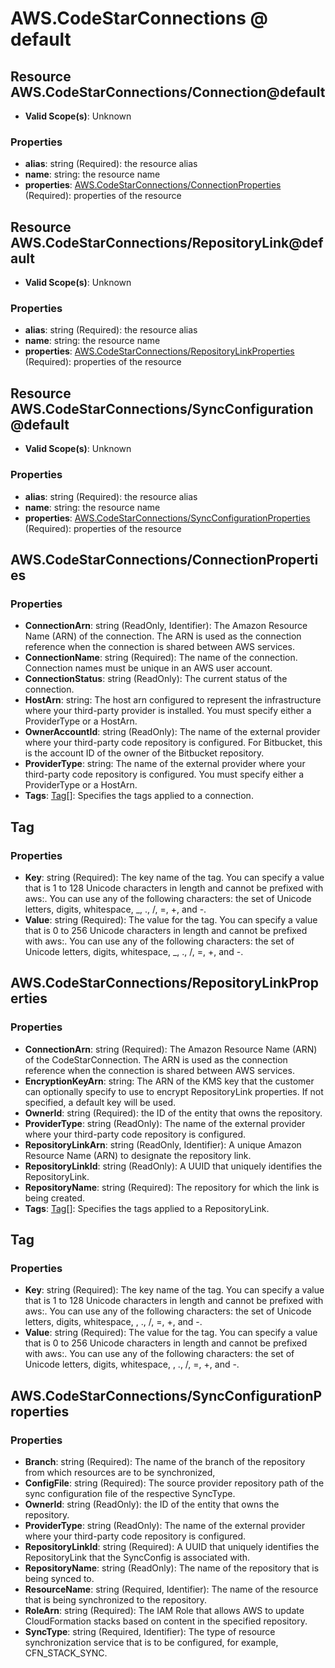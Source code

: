 # AWS.CodeStarConnections @ default

## Resource AWS.CodeStarConnections/Connection@default
* **Valid Scope(s)**: Unknown
### Properties
* **alias**: string (Required): the resource alias
* **name**: string: the resource name
* **properties**: [AWS.CodeStarConnections/ConnectionProperties](#awscodestarconnectionsconnectionproperties) (Required): properties of the resource

## Resource AWS.CodeStarConnections/RepositoryLink@default
* **Valid Scope(s)**: Unknown
### Properties
* **alias**: string (Required): the resource alias
* **name**: string: the resource name
* **properties**: [AWS.CodeStarConnections/RepositoryLinkProperties](#awscodestarconnectionsrepositorylinkproperties) (Required): properties of the resource

## Resource AWS.CodeStarConnections/SyncConfiguration@default
* **Valid Scope(s)**: Unknown
### Properties
* **alias**: string (Required): the resource alias
* **name**: string: the resource name
* **properties**: [AWS.CodeStarConnections/SyncConfigurationProperties](#awscodestarconnectionssyncconfigurationproperties) (Required): properties of the resource

## AWS.CodeStarConnections/ConnectionProperties
### Properties
* **ConnectionArn**: string (ReadOnly, Identifier): The Amazon Resource Name (ARN) of the  connection. The ARN is used as the connection reference when the connection is shared between AWS services.
* **ConnectionName**: string (Required): The name of the connection. Connection names must be unique in an AWS user account.
* **ConnectionStatus**: string (ReadOnly): The current status of the connection.
* **HostArn**: string: The host arn configured to represent the infrastructure where your third-party provider is installed. You must specify either a ProviderType or a HostArn.
* **OwnerAccountId**: string (ReadOnly): The name of the external provider where your third-party code repository is configured. For Bitbucket, this is the account ID of the owner of the Bitbucket repository.
* **ProviderType**: string: The name of the external provider where your third-party code repository is configured. You must specify either a ProviderType or a HostArn.
* **Tags**: [Tag](#tag)[]: Specifies the tags applied to a connection.

## Tag
### Properties
* **Key**: string (Required): The key name of the tag. You can specify a value that is 1 to 128 Unicode characters in length and cannot be prefixed with aws:. You can use any of the following characters: the set of Unicode letters, digits, whitespace, _, ., /, =, +, and -. 
* **Value**: string (Required): The value for the tag. You can specify a value that is 0 to 256 Unicode characters in length and cannot be prefixed with aws:. You can use any of the following characters: the set of Unicode letters, digits, whitespace, _, ., /, =, +, and -. 

## AWS.CodeStarConnections/RepositoryLinkProperties
### Properties
* **ConnectionArn**: string (Required): The Amazon Resource Name (ARN) of the CodeStarConnection. The ARN is used as the connection reference when the connection is shared between AWS services.
* **EncryptionKeyArn**: string: The ARN of the KMS key that the customer can optionally specify to use to encrypt RepositoryLink properties. If not specified, a default key will be used.
* **OwnerId**: string (Required): the ID of the entity that owns the repository.
* **ProviderType**: string (ReadOnly): The name of the external provider where your third-party code repository is configured.
* **RepositoryLinkArn**: string (ReadOnly, Identifier): A unique Amazon Resource Name (ARN) to designate the repository link.
* **RepositoryLinkId**: string (ReadOnly): A UUID that uniquely identifies the RepositoryLink.
* **RepositoryName**: string (Required): The repository for which the link is being created.
* **Tags**: [Tag](#tag)[]: Specifies the tags applied to a RepositoryLink.

## Tag
### Properties
* **Key**: string (Required): The key name of the tag. You can specify a value that is 1 to 128 Unicode characters in length and cannot be prefixed with aws:. You can use any of the following characters: the set of Unicode letters, digits, whitespace, , ., /, =, +, and -. 
* **Value**: string (Required): The value for the tag. You can specify a value that is 0 to 256 Unicode characters in length and cannot be prefixed with aws:. You can use any of the following characters: the set of Unicode letters, digits, whitespace, , ., /, =, +, and -. 

## AWS.CodeStarConnections/SyncConfigurationProperties
### Properties
* **Branch**: string (Required): The name of the branch of the repository from which resources are to be synchronized,
* **ConfigFile**: string (Required): The source provider repository path of the sync configuration file of the respective SyncType.
* **OwnerId**: string (ReadOnly): the ID of the entity that owns the repository.
* **ProviderType**: string (ReadOnly): The name of the external provider where your third-party code repository is configured.
* **RepositoryLinkId**: string (Required): A UUID that uniquely identifies the RepositoryLink that the SyncConfig is associated with.
* **RepositoryName**: string (ReadOnly): The name of the repository that is being synced to.
* **ResourceName**: string (Required, Identifier): The name of the resource that is being synchronized to the repository.
* **RoleArn**: string (Required): The IAM Role that allows AWS to update CloudFormation stacks based on content in the specified repository.
* **SyncType**: string (Required, Identifier): The type of resource synchronization service that is to be configured, for example, CFN_STACK_SYNC.

